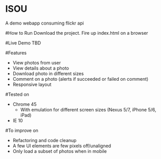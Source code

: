 # ISOU
A demo webapp consuming flickr api

#How to Run
Download the project. Fire up index.html on a browser

#Live Demo
TBD

#Features
* View photos from user
* View details about a photo
* Download photo in different sizes
* Comment on a photo (alerts if succeeded or failed on comment)
* Responsive layout

#Tested on
* Chrome 45
  * With emulation for different screen sizes (Nexus 5/7, iPhone 5/6, iPad)
* IE 10

#To improve on
* Refactoring and code cleanup
* A few UI elements are few pixels off/unaligned
* Only load a subset of photos when in mobile
